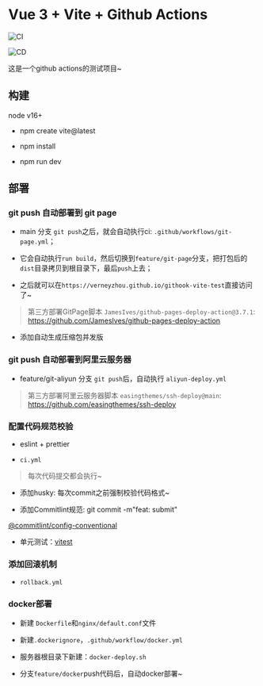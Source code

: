 # Vue 3 + Vite + Github Actions

![CI](https://github.com/verneyZhou/githook-vite-test/actions/workflows/ci.yml/badge.svg)

![CD](https://github.com/verneyZhou/githook-vite-test/actions/workflows/git-page.yml/badge.svg)

这是一个github actions的测试项目~


## 构建 

node v16+

- npm create vite@latest

- npm install

- npm run dev


## 部署

### git push 自动部署到 git page

- main 分支 `git push`之后，就会自动执行ci: `.github/workflows/git-page.yml`；

- 它会自动执行`run build`，然后切换到`feature/git-page`分支，把打包后的`dist`目录拷贝到根目录下，最后`push`上去；

- 之后就可以在`https://verneyzhou.github.io/githook-vite-test`直接访问了~

> 第三方部署GitPage脚本 `JamesIves/github-pages-deploy-action@3.7.1`: https://github.com/JamesIves/github-pages-deploy-action


- 添加自动生成压缩包并发版

### git push 自动部署到阿里云服务器

- feature/git-aliyun 分支 `git push`后，自动执行 `aliyun-deploy.yml`


> 第三方部署阿里云服务器脚本 `easingthemes/ssh-deploy@main`: https://github.com/easingthemes/ssh-deploy




### 配置代码规范校验

- eslint + prettier


- `ci.yml`
> 每次代码提交都会执行~


- 添加husky: 每次commit之前强制校验代码格式~

- 添加Commitlint规范: git commit -m"feat: submit"

[@commitlint/config-conventional](https://github.com/conventional-changelog/commitlint/tree/master/%40commitlint/config-conventional)


- 单元测试：[vitest](https://cn.vitest.dev/guide/coverage.html)



### 添加回滚机制

- `rollback.yml`



### docker部署

- 新建 `Dockerfile`和`nginx/default.conf`文件

- 新建`.dockerignore`，`.github/workflow/docker.yml`

- 服务器根目录下新建：`docker-deploy.sh`

- 分支`feature/docker`push代码后，自动docker部署~